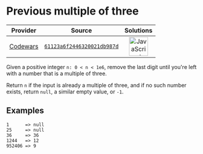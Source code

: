 [_metadata_:generated]: - "true"

# Previous multiple of three

<!-- INFO TABLE BEGIN -->

| Provider                                        | Source                                                                               | Solutions                                                                                                                                                    |
| :---------------------------------------------: | :----------------------------------------------------------------------------------: | :----------------------------------------------------------------------------------------------------------------------------------------------------------: |
| [Codewars](../../../docs/providers/Codewars.md) | [`61123a6f2446320021db987d`](https://www.codewars.com/kata/61123a6f2446320021db987d) | [<img src="https://res.cloudinary.com/rascaltwo/image/upload/v1631924076/javascript_ehszr7.svg" alt="JavaScript" title="JavaScript" width="50" />](solve.js) |

<!-- INFO TABLE END -->

Given a positive integer `n: 0 < n < 1e6`, remove the last digit until you're left with a number that is a multiple of three.

Return `n` if the input is already a multiple of three, and if no such number exists, return `null`, a similar empty value, or `-1`.

## Examples

```
1      => null
25     => null
36     => 36
1244   => 12
952406 => 9
```

